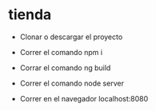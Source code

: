 # tienda

- Clonar o descargar el proyecto

- Correr el comando npm i

- Corrar el comando ng build

- Correr el comando node server

- Correr en el navegador localhost:8080
